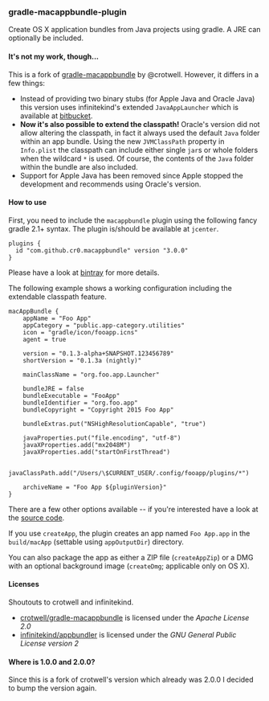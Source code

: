 ### gradle-macappbundle-plugin

Create OS X application bundles from Java projects using gradle. A JRE can optionally be included.

#### It's not my work, though...

This is a fork of [gradle-macappbundle](https://code.google.com/p/gradle-macappbundle) by @crotwell. However, it differs in a few things:

* Instead of providing two binary stubs (for Apple Java and Oracle Java) this version uses infinitekind's extended `JavaAppLauncher` which is available at [bitbucket](https://bitbucket.org/infinitekind/appbundler/).
* **Now it's also possible to extend the classpath!** Oracle's version did not allow altering the classpath, in fact it always used the default `Java` folder within an app bundle. Using the new `JVMClassPath` property in `Info.plist` the classpath can include either single `jar`s or whole folders when the wildcard `*` is used. Of course, the contents of the `Java` folder within the bundle are also included.
* Support for Apple Java has been removed since Apple stopped the development and recommends using Oracle's version.

#### How to use

First, you need to include the `macappbundle` plugin using the following fancy gradle 2.1+ syntax. The plugin is/should be available at `jcenter`.

```
plugins {
  id "com.github.cr0.macappbundle" version "3.0.0"
}
```

Please have a look at [bintray](https://bintray.com/cr0/gradle-plugins/gradle-macappbundle-plugin) for more details.

The following example shows a working configuration including the extendable classpath feature.

```
macAppBundle {
	appName = "Foo App"
	appCategory = "public.app-category.utilities"
	icon = "gradle/icon/fooapp.icns"
	agent = true

	version = "0.1.3-alpha+SNAPSHOT.123456789"
	shortVersion = "0.1.3a (nightly)"

	mainClassName = "org.foo.app.Launcher"

	bundleJRE = false
	bundleExecutable = "FooApp"
	bundleIdentifier = "org.foo.app"
	bundleCopyright = "Copyright 2015 Foo App"

	bundleExtras.put("NSHighResolutionCapable", "true")

	javaProperties.put("file.encoding", "utf-8")
	javaXProperties.add("mx2048M")
	javaXProperties.add("startOnFirstThread")

	javaClassPath.add("/Users/\$CURRENT_USER/.config/fooapp/plugins/*")

	archiveName = "Foo App ${pluginVersion}"
}
```
There are a few other options available -- if you're interested have a look at the [source code](https://github.com/cr0/gradle-macappbundle-plugin/blob/master/src/main/groovy/com/github/cr0/gradle/macAppBundle/MacAppBundlePluginExtension.groovy).

If you use `createApp`, the plugin creates an app named `Foo App.app` in the `build/macApp` (settable using `appOutputDir`) directory.

You can also package the app as either a ZIP file (`createAppZip`) or a DMG with an optional background image (`createDmg`; applicable only on OS X).

#### Licenses

Shoutouts to crotwell and infinitekind.

* [crotwell/gradle-macappbundle](http://code.google.com/p/gradle-macappbundle) is licensed under the *Apache License 2.0*
* [infinitekind/appbundler](https://bitbucket.org/infinitekind/appbundler/) is licensed under the *GNU General Public License version 2*

#### Where is 1.0.0 and 2.0.0?
Since this is a fork of crotwell's version which already was 2.0.0 I decided to bump the version again.